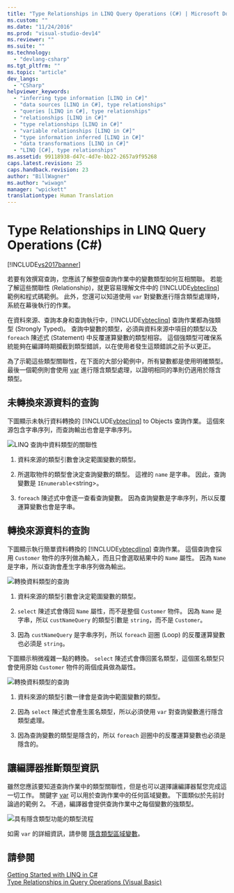 ```yaml
---
title: "Type Relationships in LINQ Query Operations (C#) | Microsoft Docs"
ms.custom: ""
ms.date: "11/24/2016"
ms.prod: "visual-studio-dev14"
ms.reviewer: ""
ms.suite: ""
ms.technology: 
  - "devlang-csharp"
ms.tgt_pltfrm: ""
ms.topic: "article"
dev_langs: 
  - "CSharp"
helpviewer_keywords: 
  - "inferring type information [LINQ in C#]"
  - "data sources [LINQ in C#], type relationships"
  - "queries [LINQ in C#], type relationships"
  - "relationships [LINQ in C#]"
  - "type relationships [LINQ in C#]"
  - "variable relationships [LINQ in C#]"
  - "type information inferred [LINQ in C#]"
  - "data transformations [LINQ in C#]"
  - "LINQ [C#], type relationships"
ms.assetid: 99118938-d47c-4d7e-bb22-2657a9f95268
caps.latest.revision: 25
caps.handback.revision: 23
author: "BillWagner"
ms.author: "wiwagn"
manager: "wpickett"
translationtype: Human Translation
---
```

# Type Relationships in LINQ Query Operations (C#)
[!INCLUDE[vs2017banner](../../../../csharp/includes/vs2017banner.md)]

若要有效撰寫查詢，您應該了解整個查詢作業中的變數類型如何互相關聯。  若能了解這些關聯性 \(Relationship\)，就更容易理解文件中的 [!INCLUDE[vbteclinq](../../../../csharp/includes/vbteclinq_md.md)] 範例和程式碼範例。  此外，您還可以知道使用 `var` 對變數進行隱含類型處理時，系統在幕後執行的作業。  
  
 在資料來源、查詢本身和查詢執行中，[!INCLUDE[vbteclinq](../../../../csharp/includes/vbteclinq_md.md)] 查詢作業都為強類型 \(Strongly Typed\)。  查詢中變數的類型，必須與資料來源中項目的類型以及 `foreach` 陳述式 \(Statement\) 中反覆運算變數的類型相容。  這個強類型可確保系統能夠在編譯時期攔截到類型錯誤，以在使用者發生這類錯誤之前予以更正。  
  
 為了示範這些類型關聯性，在下面的大部分範例中，所有變數都是使用明確類型。  最後一個範例則會使用 [var](../../../../csharp/language-reference/keywords/var.md) 進行隱含類型處理，以證明相同的準則仍適用於隱含類型。  
  
## 未轉換來源資料的查詢  
 下圖顯示未執行資料轉換的 [!INCLUDE[vbteclinq](../../../../csharp/includes/vbteclinq_md.md)] to Objects 查詢作業。  這個來源包含字串序列，而查詢輸出也會是字串序列。  
  
 ![LINQ 查詢中資料類型的關聯性](../../../../csharp/programming-guide/concepts/linq/media/linq_flow1.png "LINQ\_flow1")  
  
1.  資料來源的類型引數會決定範圍變數的類型。  
  
2.  所選取物件的類型會決定查詢變數的類型。  這裡的 `name` 是字串。  因此，查詢變數是 `IEnumerable`\<string\>。  
  
3.  `foreach` 陳述式中會逐一查看查詢變數。  因為查詢變數是字串序列，所以反覆運算變數也會是字串。  
  
## 轉換來源資料的查詢  
 下圖顯示執行簡單資料轉換的 [!INCLUDE[vbtecdlinq](../../../../csharp/includes/vbtecdlinq_md.md)] 查詢作業。  這個查詢會採用 `Customer` 物件的序列做為輸入，而且只會選取結果中的 `Name` 屬性。  因為 `Name` 是字串，所以查詢會產生字串序列做為輸出。  
  
 ![轉換資料類型的查詢](../../../../csharp/programming-guide/concepts/linq/media/linq_flow2.png "LINQ\_flow2")  
  
1.  資料來源的類型引數會決定範圍變數的類型。  
  
2.  `select` 陳述式會傳回 `Name` 屬性，而不是整個 `Customer` 物件。  因為 `Name` 是字串，所以 `custNameQuery` 的類型引數是 `string`，而不是 `Customer`。  
  
3.  因為 `custNameQuery` 是字串序列，所以 `foreach` 迴圈 \(Loop\) 的反覆運算變數也必須是 `string`。  
  
 下圖顯示稍微複雜一點的轉換。  `select` 陳述式會傳回匿名類型，這個匿名類型只會使用原始 `Customer` 物件的兩個成員做為屬性。  
  
 ![轉換資料類型的查詢](../../../../csharp/programming-guide/concepts/linq/media/linq_flow3.png "LINQ\_flow3")  
  
1.  資料來源的類型引數一律會是查詢中範圍變數的類型。  
  
2.  因為 `select` 陳述式會產生匿名類型，所以必須使用 `var` 對查詢變數進行隱含類型處理。  
  
3.  因為查詢變數的類型是隱含的，所以 `foreach` 迴圈中的反覆運算變數也必須是隱含的。  
  
## 讓編譯器推斷類型資訊  
 雖然您應該要知道查詢作業中的類型關聯性，但是也可以選擇讓編譯器幫您完成這一切工作。  關鍵字 [var](../../../../csharp/language-reference/keywords/var.md) 可以用於查詢作業中的任何區域變數。  下圖類似於先前討論過的範例 2。  不過，編譯器會提供查詢作業中之每個變數的強類型。  
  
 ![具有隱含類型功能的類型流程](../../../../csharp/programming-guide/concepts/linq/media/linq_flow4.png "LINQ\_flow4")  
  
 如需 `var` 的詳細資訊，請參閱 [隱含類型區域變數](../../../../csharp/programming-guide/classes-and-structs/implicitly-typed-local-variables.md)。  
  
## 請參閱  
 [Getting Started with LINQ in C\#](../../../../csharp/programming-guide/concepts/linq/getting-started-with-linq.md)   
 [Type Relationships in Query Operations \(Visual Basic\)](../../../../visual-basic/programming-guide/concepts/linq/type-relationships-in-query-operations.md)
